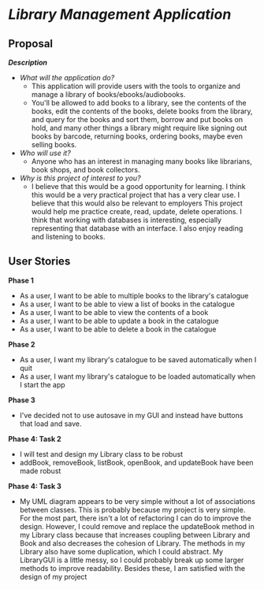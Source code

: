 # *Library Management Application*

## Proposal

***Description***
- *What will the application do?*
  - This application will provide users with the tools to organize and manage a library of books/ebooks/audiobooks.
  - You'll be allowed to add books to a library, see the contents of the books, edit the contents of the books, delete
    books from the library, and query for the books and sort them, borrow and put books on hold, and many other things 
    a library
    might require like signing out books by barcode, returning books, ordering books, maybe even selling books.
- *Who will use it?*
  - Anyone who has an interest in managing many books like librarians, book shops, and book collectors.
- *Why is this project of interest to you?*
  - I believe that this would be a good opportunity for learning. I think this would be a very practical project that
    has a very clear use. I believe that this would also be relevant to employers
    This project would help me practice create, read, update, delete operations. I think that working with databases is
    interesting, especially representing that database with an interface. I also enjoy reading and listening to books.
    
## User Stories

**Phase 1**
- As a user, I want to be able to multiple books to the library's catalogue
- As a user, I want to be able to view a list of books in the catalogue
- As a user, I want to be able to view the contents of a book
- As a user, I want to be able to update a book in the catalogue
- As a user, I want to be able to delete a book in the catalogue

**Phase 2**
- As a user, I want my library's catalogue to be saved automatically when I quit
- As a user, I want my library's catalogue to be loaded automatically when I start the app

**Phase 3**
- I've decided not to use autosave in my GUI and instead have buttons that load and save.

**Phase 4: Task 2**
- I will test and design my Library class to be robust
- addBook, removeBook, listBook, openBook, and updateBook have been made robust

**Phase 4: Task 3**
- My UML diagram appears to be very simple without a lot of associations between classes. This is probably because my 
  project is very simple. For the most part, there isn't a lot of refactoring I can do to improve the design. However,
  I could remove and replace the updateBook method in my Library class because that increases coupling between Library and Book
  and also decreases the cohesion of Library. The methods in my Library also have some duplication, which I could
  abstract. My LibraryGUI is a little messy, so I could probably break up some larger methods to improve
  readability. Besides these, I am satisfied with the design of my project
    